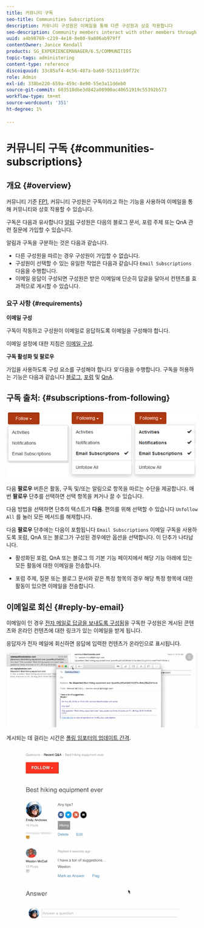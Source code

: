 ```yaml
---
title: 커뮤니티 구독
seo-title: Communities Subscriptions
description: 커뮤니티 구성원은 이메일을 통해 다른 구성원과 상호 작용합니다
seo-description: Community members interact with other members through email
uuid: a4b98769-c219-4e18-8e80-9a806ab979ff
contentOwner: Janice Kendall
products: SG_EXPERIENCEMANAGER/6.5/COMMUNITIES
topic-tags: administering
content-type: reference
discoiquuid: 33c85af4-4c56-487a-ba60-55211cb9f72c
role: Admin
exl-id: 338be220-659a-459c-8e90-55e3a11ddeb0
source-git-commit: 603518dbe3d842a08900ac40651919c55392b573
workflow-type: tm+mt
source-wordcount: '351'
ht-degree: 1%

---
```


# 커뮤니티 구독 {#communities-subscriptions}

## 개요 {#overview}

커뮤니티 기준 [FP1](deploy-communities.md#latestfeaturepack), 커뮤니티 구성원은 구독이라고 하는 기능을 사용하여 이메일을 통해 커뮤니티와 상호 작용할 수 있습니다.

구독은 다음과 유사합니다 [알림](notifications.md) 구성원은 다음의 블로그 문서, 포럼 주제 또는 QnA 관련 질문에 가입할 수 있습니다.

알림과 구독을 구분하는 것은 다음과 같습니다.

* 다른 구성원을 따르는 경우 구성원이 가입할 수 없습니다.
* 구성원이 선택할 수 있는 유일한 작업은 다음과 같습니다 `Email Subscriptions` 다음을 수행합니다.
* 이메일 응답이 구성되면 구성원은 받은 이메일에 단순히 답글을 달아서 컨텐츠를 효과적으로 게시할 수 있습니다.

### 요구 사항 {#requirements}

**이메일 구성**

구독이 작동하고 구성원이 이메일로 응답하도록 이메일을 구성해야 합니다.

이메일 설정에 대한 지침은 [이메일 구성](email.md).

**구독 활성화 및 팔로우**

가입을 사용하도록 구성 요소를 구성해야 합니다 *및* 다음을 수행합니다. 구독을 허용하는 기능은 다음과 같습니다 [블로그](blog-feature.md), [포럼](forum.md) 및 [QnA](working-with-qna.md).

## 구독 출처: {#subscriptions-from-following}

![구독 후](assets/subscription-following.png)

다음 **팔로우** 버튼은 활동, 구독 및/또는 알림으로 항목을 따르는 수단을 제공합니다. 매번 **팔로우** 단추를 선택하면 선택 항목을 켜거나 끌 수 있습니다.

다음 방법을 선택하면 단추의 텍스트가 **다음**. 편의를 위해 선택할 수 있습니다 `Unfollow All` 를 눌러 모든 메서드를 해제합니다.

다음 **팔로우** 단추에는 다음이 포함됩니다 `Email Subscriptions` 이메일 구독을 사용하도록 포럼, QnA 또는 블로그가 구성된 경우에만 옵션을 선택합니다. 이 단추가 나타납니다.

* 활성화된 포럼, QnA 또는 블로그 의 기본 기능 페이지에서 해당 기능 아래에 있는 모든 활동에 대한 이메일을 전송합니다.

* 포럼 주제, 질문 또는 블로그 문서와 같은 특정 항목의 경우 해당 특정 항목에 대한 활동이 있으면 이메일을 전송합니다.

## 이메일로 회신 {#reply-by-email}

이메일이 인 경우 [전자 메일로 답글을 보내도록 구성됨](email.md#configure-polling-importer)을 구독한 구성원은 게시된 콘텐츠와 온라인 컨텐츠에 대한 링크가 있는 이메일을 받게 됩니다.

응답자가 전자 메일에 회신하면 응답에 입력한 컨텐츠가 온라인으로 표시됩니다.

![이메일 회신](assets/email-reply.png)

게시되는 데 걸리는 시간은 [폴링 임포터의 업데이트 간격](email.md#configure-polling-importer).

![QA](assets/qa.png)
